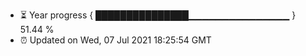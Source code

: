 - ⏳ Year progress { ███████████████▁▁▁▁▁▁▁▁▁▁▁▁▁▁▁ } 51.44 %
- ⏰ Updated on Wed, 07 Jul 2021 18:25:54 GMT

